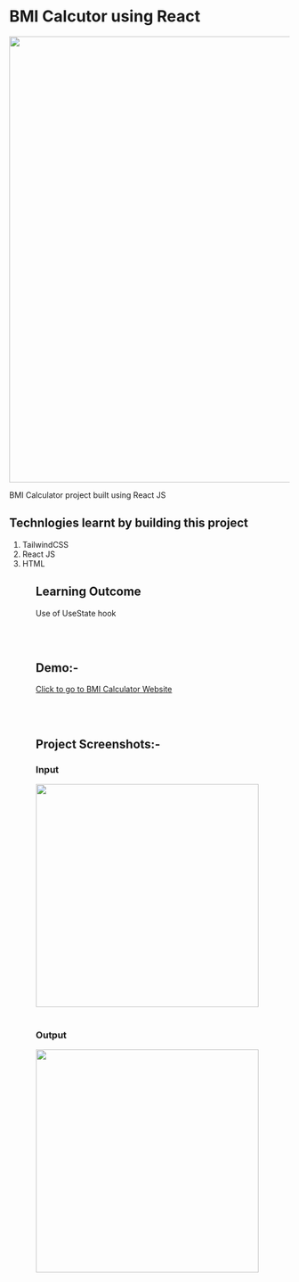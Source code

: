 <h1>BMI Calcutor using React</h1>

<img src="https://res.cloudinary.com/dpvxflhvr/image/upload/v1632249016/bmicalculator-react-2021_bwkg6n.png" width="800"/>

BMI Calculator project built using React JS

<h2>Technlogies learnt by building this project</h2>
<ol>
<li>TailwindCSS</li>
<li>React JS</li>
<li>HTML</li>
<ol>

<h2>Learning Outcome</h2>
<p>Use of UseState hook<p>
<br></br>
<h2>Demo:-</h2>
<a href="https://bmicalculator-react-21.netlify.app" target="_blank">Click to go to BMI Calculator Website</a>


<br></br>
<h2>Project Screenshots:-</h2>
<h3>Input</h3>
<img src="https://res.cloudinary.com/dpvxflhvr/image/upload/v1632250981/Screenshot_32_rova1i.png" height="400px"/>
<br></br>
<h3>Output</h3>
<img src="https://res.cloudinary.com/dpvxflhvr/image/upload/v1632250981/Screenshot_33_u1lrwj.png" height="400px"/>
